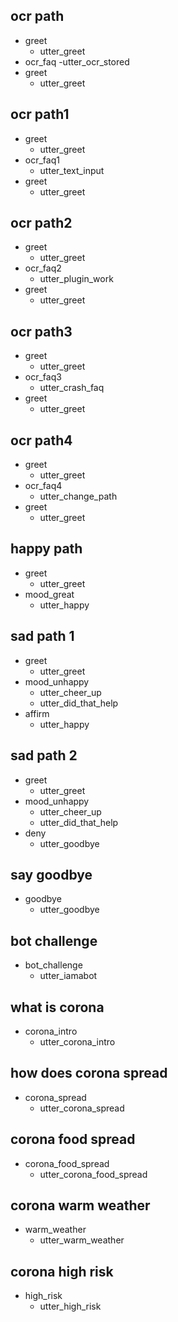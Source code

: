 ## ocr path
* greet
  - utter_greet
* ocr_faq
  -utter_ocr_stored
* greet
  - utter_greet
 
## ocr path1
* greet
  - utter_greet
* ocr_faq1
  - utter_text_input
* greet
  - utter_greet
  
## ocr path2
* greet
  - utter_greet
* ocr_faq2
  - utter_plugin_work
* greet
  - utter_greet

## ocr path3
* greet
  - utter_greet
* ocr_faq3
  - utter_crash_faq
* greet
  - utter_greet
  
## ocr path4
* greet
  - utter_greet
* ocr_faq4
  - utter_change_path
* greet
  - utter_greet

## happy path
* greet
  - utter_greet
* mood_great
  - utter_happy

## sad path 1
* greet
  - utter_greet
* mood_unhappy
  - utter_cheer_up
  - utter_did_that_help
* affirm
  - utter_happy

## sad path 2
* greet
  - utter_greet
* mood_unhappy
  - utter_cheer_up
  - utter_did_that_help
* deny
  - utter_goodbye

## say goodbye
* goodbye
  - utter_goodbye

## bot challenge
* bot_challenge
  - utter_iamabot

## what is corona
* corona_intro  
  - utter_corona_intro
  
## how does corona spread
* corona_spread  
  - utter_corona_spread
  
## corona food spread
* corona_food_spread  
  - utter_corona_food_spread
  
## corona warm weather
* warm_weather  
  - utter_warm_weather
  
## corona high risk
* high_risk   
  - utter_high_risk